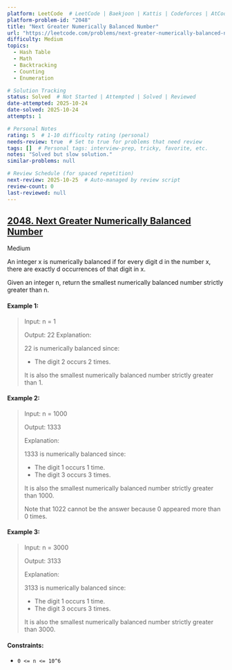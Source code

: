 ```yaml
---
platform: LeetCode  # LeetCode | Baekjoon | Kattis | Codeforces | AtCoder | HackerRank | etc.
platform-problem-id: "2048"
title: "Next Greater Numerically Balanced Number"
url: "https://leetcode.com/problems/next-greater-numerically-balanced-number"
difficulty: Medium
topics:
  - Hash Table
  - Math
  - Backtracking
  - Counting
  - Enumeration

# Solution Tracking
status: Solved  # Not Started | Attempted | Solved | Reviewed
date-attempted: 2025-10-24
date-solved: 2025-10-24
attempts: 1

# Personal Notes
rating: 5  # 1-10 difficulty rating (personal)
needs-review: true  # Set to true for problems that need review
tags: []  # Personal tags: interview-prep, tricky, favorite, etc.
notes: "Solved but slow solution."
similar-problems: null

# Review Schedule (for spaced repetition)
next-review: 2025-10-25  # Auto-managed by review script
review-count: 0
last-reviewed: null
---
```


## [2048. Next Greater Numerically Balanced Number](https://leetcode.com/problems/next-greater-numerically-balanced-number)

Medium

An integer x is numerically balanced if for every digit d in the number x, there are exactly d occurrences of that digit in x.

Given an integer n, return the smallest numerically balanced number strictly greater than n.

 
#### Example 1:

> Input: n = 1
> 
> Output: 22
> Explanation: 
> 
> 22 is numerically balanced since:
> - The digit 2 occurs 2 times. 
> 
> It is also the smallest numerically balanced number strictly greater than 1.

#### Example 2:

> Input: n = 1000
> 
> Output: 1333
> 
> Explanation: 
> 
> 1333 is numerically balanced since:
> 
> - The digit 1 occurs 1 time.
> - The digit 3 occurs 3 times. 
> 
> It is also the smallest numerically balanced number strictly greater than 1000.
> 
> Note that 1022 cannot be the answer because 0 appeared more than 0 times.

#### Example 3:

> Input: n = 3000
> 
> Output: 3133
> 
> Explanation: 
> 
> 3133 is numerically balanced since:
> - The digit 1 occurs 1 time.
> - The digit 3 occurs 3 times.
> 
> It is also the smallest numerically balanced number strictly greater than 3000.
 

#### Constraints:

- `0 <= n <= 10^6`